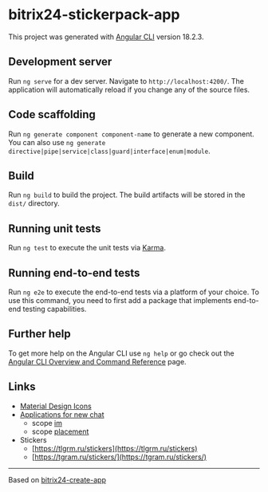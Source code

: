 # bitrix24-stickerpack-app

This project was generated with [Angular CLI](https://github.com/angular/angular-cli) version 18.2.3.

## Development server

Run `ng serve` for a dev server. Navigate to `http://localhost:4200/`. The application will automatically reload if you change any of the source files.

## Code scaffolding

Run `ng generate component component-name` to generate a new component. You can also use `ng generate directive|pipe|service|class|guard|interface|enum|module`.

## Build

Run `ng build` to build the project. The build artifacts will be stored in the `dist/` directory.

## Running unit tests

Run `ng test` to execute the unit tests via [Karma](https://karma-runner.github.io).

## Running end-to-end tests

Run `ng e2e` to execute the end-to-end tests via a platform of your choice. To use this command, you need to first add a package that implements end-to-end testing capabilities.

## Further help

To get more help on the Angular CLI use `ng help` or go check out the [Angular CLI Overview and Command Reference](https://angular.dev/tools/cli/) page.

## Links

- [Material Design Icons](https://pictogrammers.com/library/mdi/)
- [Applications for new chat](https://dev.1c-bitrix.ru/learning/course/index.php?COURSE_ID=93&CHAPTER_ID=017254&LESSON_PATH=7657.17254)
  - scope [im](https://dev.1c-bitrix.ru/learning/course/index.php?COURSE_ID=93&CHAPTER_ID=07691&LESSON_PATH=7657.7685.7691)
  - scope [placement](https://dev.1c-bitrix.ru/rest_help/application_embedding/index.php#im)
- Stickers
  - [https://tlgrm.ru/stickers](https://tlgrm.ru/stickers)
  - [https://tgram.ru/stickers/](https://tgram.ru/stickers/)

---

Based on [bitrix24-create-app](https://www.npmjs.com/package/bitrix24-create-app)
